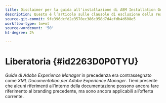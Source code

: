 ```yaml
---
title: Disclaimer per la guida all'installazione di AEM Installation Guide
description: Questo è l’articolo sulle clausole di esclusione della responsabilità per le guide AEM
source-git-commit: 9fe396dcfd2e3570ec386c958d7d4efdb4d608e5
workflow-type: tm+mt
source-wordcount: '50'
ht-degree: 2%

---
```



# Liberatoria {#id2263D0P0TYU}

*Guide di Adobe Experience Manager* in precedenza era contrassegnato come *XML Documentation per Adobe Experience Manager*. Tieni presente che alcuni riferimenti all’interno della documentazione possono ancora fare riferimento al branding precedente, ma sono ancora applicabili all’offerta corrente.

